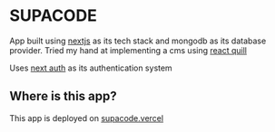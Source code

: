 # SUPACODE

App built using [nextjs](https://nextjs.org/) as its tech stack and mongodb as its database provider. Tried my hand at implementing a cms using [react quill](https://www.npmjs.com/package/react-quill)

Uses [next auth](https://next-auth.js.org/) as its authentication system

## Where is this app?

This app is deployed on [supacode.vercel](https://supacode.vercel.app/)
